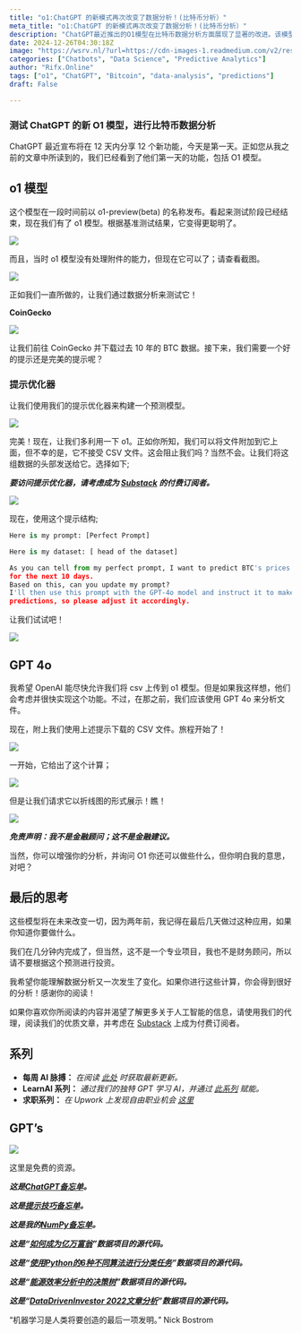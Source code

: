 ```yaml
---
title: "o1:ChatGPT 的新模式再次改变了数据分析！(比特币分析）"
meta_title: "o1:ChatGPT 的新模式再次改变了数据分析！(比特币分析）"
description: "ChatGPT最近推出的O1模型在比特币数据分析方面展现了显著的改进。该模型现在能够处理附件，并通过优化提示来预测比特币的未来价格。用户可以从CoinGecko下载数据，并利用O1模型进行分析，生成折线图等可视化结果。尽管当前无法直接上传CSV文件，但模型的分析能力仍然为用户提供了强大的数据洞察。整体而言，这些新功能标志着数据分析领域的进一步发展。"
date: 2024-12-26T04:30:18Z
image: "https://wsrv.nl/?url=https://cdn-images-1.readmedium.com/v2/resize:fit:800/1*c_NC21VlBAsUh1uy68v5gQ.jpeg"
categories: ["Chatbots", "Data Science", "Predictive Analytics"]
author: "Rifx.Online"
tags: ["o1", "ChatGPT", "Bitcoin", "data-analysis", "predictions"]
draft: False

---
```




### 测试 ChatGPT 的新 O1 模型，进行比特币数据分析



ChatGPT 最近宣布将在 12 天内分享 12 个新功能，今天是第一天。正如您从我之前的文章中所读到的，我们已经看到了他们第一天的功能，包括 O1 模型。

## o1 模型

这个模型在一段时间前以 o1\-preview(beta) 的名称发布。看起来测试阶段已经结束，现在我们有了 o1 模型。根据基准测试结果，它变得更聪明了。

![](https://wsrv.nl/?url=https://cdn-images-1.readmedium.com/v2/resize:fit:800/1*PFRbsrUh03AvnPzq7cXjCw.png)

而且，当时 o1 模型没有处理附件的能力，但现在它可以了；请查看截图。

![](https://wsrv.nl/?url=https://cdn-images-1.readmedium.com/v2/resize:fit:800/1*0AyvxEcozvhy3CN10vtOLg.png)

正如我们一直所做的，让我们通过数据分析来测试它！

**CoinGecko**

![](https://wsrv.nl/?url=https://cdn-images-1.readmedium.com/v2/resize:fit:800/1*_wc0PtmxKs-G1VeUMsRCUw.png)

让我们前往 CoinGecko 并下载过去 10 年的 BTC 数据。接下来，我们需要一个好的提示还是完美的提示呢？

### 提示优化器

让我们使用我们的提示优化器来构建一个预测模型。

![](https://wsrv.nl/?url=https://cdn-images-1.readmedium.com/v2/resize:fit:800/1*NP011v_zXjeHmlW-qdD6nA.png)

完美！现在，让我们多利用一下 o1。正如你所知，我们可以将文件附加到它上面，但不幸的是，它不接受 CSV 文件。这会阻止我们吗？当然不会。让我们将这组数据的头部发送给它。选择如下;

***要访问提示优化器，请考虑成为 [Substack](https://www.learnwithmeai.com/subscribe) 的付费订阅者。***

![](https://wsrv.nl/?url=https://cdn-images-1.readmedium.com/v2/resize:fit:800/1*jNaeiLIBd7fQEJJNo-5isA.png)

现在，使用这个提示结构;

```python
Here is my prompt: [Perfect Prompt]

Here is my dataset: [ head of the dataset]

As you can tell from my perfect prompt, I want to predict BTC's prices 
for the next 10 days. 
Based on this, can you update my prompt? 
I'll then use this prompt with the GPT-4o model and instruct it to make 
predictions, so please adjust it accordingly.
```
让我们试试吧！

![](https://wsrv.nl/?url=https://cdn-images-1.readmedium.com/v2/resize:fit:800/1*wv5RiYRjLkQX87e5QB6Edg.png)

## GPT 4o

我希望 OpenAI 能尽快允许我们将 csv 上传到 o1 模型。但是如果我这样想，他们会考虑并很快实现这个功能。不过，在那之前，我们应该使用 GPT 4o 来分析文件。

现在，附上我们使用上述提示下载的 CSV 文件。旅程开始了！

![](https://wsrv.nl/?url=https://cdn-images-1.readmedium.com/v2/resize:fit:800/1*kuwnpTW2gI_qhTzjFpm0CQ.png)

一开始，它给出了这个计算；

![](https://wsrv.nl/?url=https://cdn-images-1.readmedium.com/v2/resize:fit:800/1*WM6f87dB8kG7mHxA3EbAlA.png)

但是让我们请求它以折线图的形式展示！瞧！

![](https://wsrv.nl/?url=https://cdn-images-1.readmedium.com/v2/resize:fit:800/1*L0f85NN-LKsDvBocr3oRyA.png)

***免责声明：我不是金融顾问；这不是金融建议。***

当然，你可以增强你的分析，并询问 O1 你还可以做些什么，但你明白我的意思，对吧？

## 最后的思考

这些模型将在未来改变一切，因为两年前，我记得在最后几天做过这种应用，如果你知道你要做什么。

我们在几分钟内完成了，但当然，这不是一个专业项目，我也不是财务顾问，所以请不要根据这个预测进行投资。

我希望你能理解数据分析又一次发生了变化。如果你进行这些计算，你会得到很好的分析！感谢你的阅读！

如果你喜欢你所阅读的内容并渴望了解更多关于人工智能的信息，请使用我们的代理，阅读我们的优质文章，并考虑在 [Substack](https://www.learnwithmeai.com/subscribe) 上成为付费订阅者。

## 系列

* **每周 AI 脉搏：** *在阅读 [此处](https://www.learnwithmeai.com/t/weekly-ai-pulse) 时获取最新更新。*
* **LearnAI 系列：** *通过我们的独特 GPT 学习 AI，并通过 [此系列](https://www.learnwithmeai.com/p/it-is-time-to-start-learnaiwithme) 赋能。*
* **求职系列：** *在 Upwork 上发现自由职业机会 [这里](https://www.learnwithmeai.com/t/job-hunt-ai)*

## GPT’s

![](https://wsrv.nl/?url=https://cdn-images-1.readmedium.com/v2/resize:fit:800/0*2q6W14C9UoCcSmPG.png)

这里是免费的资源。

***这是[ChatGPT备忘单](https://gencay.ck.page/chatgpt)。***

***这是[提示技巧备忘单](https://gencay.ck.page/prompt)。***

***这是我的[NumPy备忘单](https://gencay.ck.page/)。***

***这是“[如何成为亿万富翁](https://gencay.ck.page/billionaire)”数据项目的源代码。***

***这是“[使用Python的6种不同算法进行分类任务](https://gencay.ck.page/bfd9d41fdc)”数据项目的源代码。***

***这是“[能源效率分析中的决策树](https://gencay.ck.page/2df5d07388)”数据项目的源代码。***

***这是“[DataDrivenInvestor 2022文章分析](https://gencay.ck.page/56510fbc8d)”数据项目的源代码。***

“机器学习是人类将要创造的最后一项发明。” Nick Bostrom

